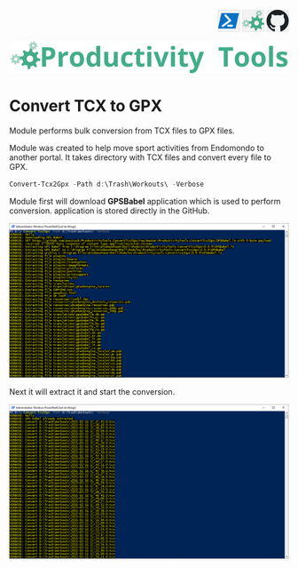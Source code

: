 <!--Category:Powershell--> 
 <p align="right">
    <a href="https://www.powershellgallery.com/packages/ProductivityTools.ConvertTcx2Gpx/"><img src="Images/Header/Powershell_border_40px.png" /></a>
    <a href="http://productivitytools.tech/import-modulesfromdirectory/"><img src="Images/Header/ProductivityTools_green_40px_2.png" /><a> 
    <a href="https://github.com/pwujczyk/ProductivityTools.ConvertTcx2Gpx"><img src="Images/Header/Github_border_40px.png" /></a>
</p>
<p align="center">
    <a href="http://productivitytools.tech/">
        <img src="Images/Header/LogoTitle_green_500px.png" />
    </a>
</p>


# Convert TCX to GPX

Module performs bulk conversion from TCX files to GPX files. 
<!--more-->
Module was created to help move sport activities from Endomondo to another portal. It takes directory with TCX files and convert every file to GPX. 


```powershell
Convert-Tcx2Gpx -Path d:\Trash\Workouts\ -Verbose
```

Module first will download **GPSBabel** application which is used to perform conversion. application is stored directly in the GitHub.

<!--og-image-->
![Download and extract Babel](Images/DownloadAndExtract.png)

Next it will extract it and start the conversion.

![Download and extract Babel](Images/Convert.png)
